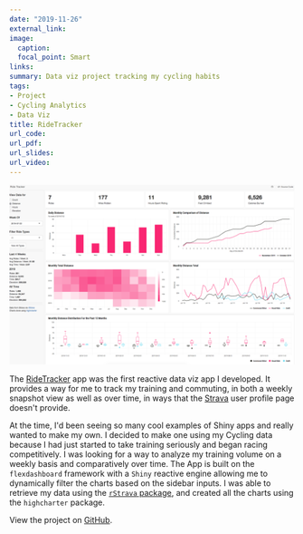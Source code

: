 ```yaml
---
date: "2019-11-26"
external_link:
image:
  caption:
  focal_point: Smart
links:
summary: Data viz project tracking my cycling habits
tags:
- Project
- Cycling Analytics
- Data Viz
title: RideTracker
url_code:
url_pdf:
url_slides:
url_video:
---
```


![](featured.png)

The [RideTracker](https://brndngrhm.shinyapps.io/RideTracker/) app was the first reactive data viz app I developed. It provides a way for me to track my training and commuting, in both a weekly snapshot view as well as over time, in ways that the [Strava](https://github.com/fawda123/rStrava) user profile page doesn't provide.

At the time, I'd been seeing so many cool examples of Shiny apps and really wanted to make my own. I decided to make one using my Cycling data because I had just started to take training seriously and began racing competitively. I was looking for a way to analyze my training volume on a weekly basis and comparatively over time. The App is built on the `flexdashboard` framework with a `Shiny` reactive engine allowing me to dynamically filter the charts based on the sidebar inputs. I was able to retrieve my data using the [`rStrava` package](https://github.com/fawda123/rStrava), and created all the charts using the  `highcharter` package.

View the project on [GitHub](https://github.com/brndngrhm/rides).